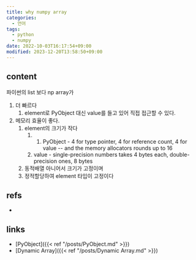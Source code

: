 ```yaml
---
title: why numpy array
categories:
  - 언어
tags:
  - python
  - numpy
date: 2022-10-03T16:17:54+09:00
modified: 2023-12-20T13:58:50+09:00
---
```


## content
파이썬의 list 보다 np array가 
1) 더 빠르다 
	1. element로 PyObject 대신 value를 들고 있어 직접 접근할 수 있다.
2) 메모리 효율이 좋다. 
	1. element의 크기가 작다
		1. 1. PyObject - 4 for type pointer, 4 for reference count, 4 for value -- and the memory allocators rounds up to 16
		2. value - single-precision numbers takes 4 bytes each, double-precision ones, 8 bytes
	2. 동적배열 아니어서 크기가 고정이며
	3. 정적할당하여 element 타입이 고정이다


## refs
- 


## links
- [PyObject]({{< ref "/posts/PyObject.md" >}})
- [Dynamic Array]({{< ref "/posts/Dynamic Array.md" >}})
